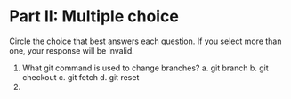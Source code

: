 # Part II: Multiple choice

Circle the choice that best answers each question. If you select more than one, your response will be invalid.

1. What git command is used to change branches?
   a. git branch <name>
   b. git checkout
   c. git fetch
   d. git reset
2. 
